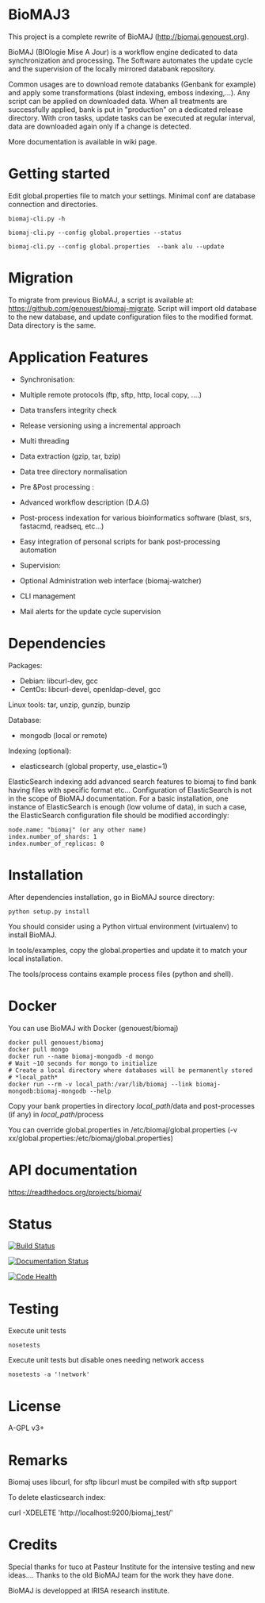 BioMAJ3
=====

This project is a complete rewrite of BioMAJ (http://biomaj.genouest.org).

BioMAJ (BIOlogie Mise A Jour) is a workflow engine dedicated to data
synchronization and processing. The Software automates the update cycle and the
supervision of the locally mirrored databank repository.

Common usages are to download remote databanks (Genbank for example) and apply
some transformations (blast indexing, emboss indexing,...). Any script can be
applied on downloaded data. When all treatments are successfully applied, bank
is put in "production" on a dedicated release directory.
With cron tasks, update tasks can be executed at regular interval, data are
downloaded again only if a change is detected.

More documentation is available in wiki page.

Getting started
===============

Edit global.properties file to match your settings. Minimal conf are database connection and directories.

    biomaj-cli.py -h

    biomaj-cli.py --config global.properties --status

    biomaj-cli.py --config global.properties  --bank alu --update

Migration
=========

To migrate from previous BioMAJ, a script is available at:
https://github.com/genouest/biomaj-migrate. Script will import old database to
the new database, and update configuration files to the modified format. Data directory is the same.

Application Features
====================

* Synchronisation:
 * Multiple remote protocols (ftp, sftp, http, local copy, ....)
 * Data transfers integrity check
 * Release versioning using a incremental approach
 * Multi threading
 * Data extraction (gzip, tar, bzip)
 * Data tree directory normalisation


* Pre &Post processing :
 * Advanced workflow description (D.A.G)
 * Post-process indexation for various bioinformatics software (blast, srs,
   fastacmd, readseq, etc…)
 * Easy integration of personal scripts for bank post-processing automation


* Supervision:
 * Optional Administration web interface (biomaj-watcher)
 * CLI management
 * Mail alerts for the update cycle supervision



Dependencies
============

Packages:
 * Debian: libcurl-dev, gcc
 * CentOs: libcurl-devel, openldap-devel, gcc

 Linux tools: tar, unzip, gunzip, bunzip

Database:
 * mongodb (local or remote)

Indexing (optional):
 * elasticsearch (global property, use_elastic=1)

ElasticSearch indexing add advanced search features to biomaj to find bank
having files with specific format etc...
Configuration of ElasticSearch is not in the scope of BioMAJ documentation.
For a basic installation, one instance of ElasticSearch is enough (low volume of
data), in such a case, the ElasticSearch configuration file should be modified
accordingly:

    node.name: "biomaj" (or any other name)
    index.number_of_shards: 1
    index.number_of_replicas: 0

Installation
============

After dependencies installation, go in BioMAJ source directory:

    python setup.py install


You should consider using a Python virtual environment (virtualenv) to install BioMAJ.

In tools/examples, copy the global.properties and update it to match your local
installation.

The tools/process contains example process files (python and shell).

Docker
======

You can use BioMAJ with Docker (genouest/biomaj)


    docker pull genouest/biomaj
    docker pull mongo
    docker run --name biomaj-mongodb -d mongo
    # Wait ~10 seconds for mongo to initialize
    # Create a local directory where databases will be permanently stored
    # *local_path*
    docker run --rm -v local_path:/var/lib/biomaj --link biomaj-mongodb:biomaj-mongodb --help


Copy your bank properties in directory *local_path*/data and post-processes (if any) in *local_path*/process

You can override global.properties in /etc/biomaj/global.properties (-v xx/global.properties:/etc/biomaj/global.properties)


API documentation
=================

https://readthedocs.org/projects/biomaj/

Status
======

[![Build Status](https://travis-ci.org/genouest/biomaj.svg?branch=master)](https://travis-ci.org/genouest/biomaj)

[![Documentation Status](https://readthedocs.org/projects/biomaj/badge/?version=latest)](https://readthedocs.org/projects/biomaj/?badge=latest)

[![Code Health](https://landscape.io/github/genouest/biomaj/master/landscape.svg?style=flat)](https://landscape.io/github/genouest/biomaj/master)

Testing
=======

Execute unit tests

    nosetests

Execute unit tests but disable ones needing network access

    nosetests -a '!network'

License
=======

A-GPL v3+

Remarks
=======

Biomaj uses libcurl, for sftp libcurl must be compiled with sftp support

To delete elasticsearch index:

 curl -XDELETE 'http://localhost:9200/biomaj_test/'

Credits
======

Special thanks for tuco at Pasteur Institute for the intensive testing and new
ideas....
Thanks to the old BioMAJ team for the work they have done.

BioMAJ is developped at IRISA research institute.
